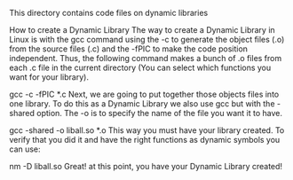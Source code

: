 This directory contains code files on dynamic libraries

How to create a Dynamic Library
The way to create a Dynamic Library in Linux is with the gcc command using the
-c to generate the object files (.o) from the source files (.c) and the -fPIC to
make the code position independent. Thus, the following command makes a bunch
of .o files from each .c file in the current directory (You can select which 
functions you want for your library).

gcc -c -fPIC *.c
Next, we are going to put together those objects files into one library.
To do this as a Dynamic Library we also use gcc but with the -shared option.
The -o is to specify the name of the file you want it to have.

gcc -shared -o liball.so *.o
This way you must have your library created. To verify that you did it
and have the right functions as dynamic symbols you can use:

nm -D liball.so
Great! at this point, you have your Dynamic Library created!
